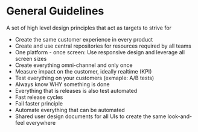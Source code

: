 # General Guidelines

A set of high level design principles that act as targets to strive for

* Create the same customer experience in every product
* Create and use central repositories for resources required by all teams
* One platform - once screen: Use responsive design and leverage all screen sizes
* Create everything omni-channel and only once
* Measure impact on the customer, ideally realtime (KPI)
* Test everything on your customers (exmaple: A/B tests)
* Always know WHY something is done
* Everything that is releases is also test automated
* Fast release cycles
* Fail faster principle
* Automate everything that can be automated
* Shared user design documents for all UIs to create the same look-and-feel everywhere